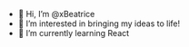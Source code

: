 - 👋 Hi, I’m @xBeatrice
- 👀 I’m interested in bringing my ideas to life!
- 🌱 I’m currently learning React



<!---
xBeatrice/xBeatrice is a ✨ special ✨ repository because its `README.md` (this file) appears on your GitHub profile.
You can click the Preview link to take a look at your changes.
--->
